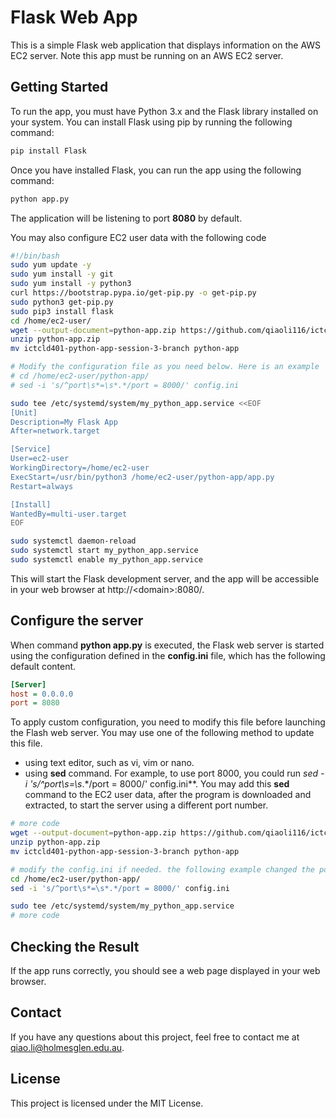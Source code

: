 # Flask Web App
This is a simple Flask web application that displays information on the AWS EC2 server. Note this app must be running on an AWS EC2 server.

## Getting Started
To run the app, you must have Python 3.x and the Flask library installed on your system. You can install Flask using pip by running the following command:

```bash
pip install Flask
```

Once you have installed Flask, you can run the app using the following command:

```bash
python app.py
```
The application will be listening to port **8080** by default.

You may also configure EC2 user data with the following code
```bash
#!/bin/bash
sudo yum update -y
sudo yum install -y git
sudo yum install -y python3
curl https://bootstrap.pypa.io/get-pip.py -o get-pip.py
sudo python3 get-pip.py
sudo pip3 install flask
cd /home/ec2-user/
wget --output-document=python-app.zip https://github.com/qiaoli116/ictcld401-python-app/archive/refs/heads/session-3-branch.zip
unzip python-app.zip
mv ictcld401-python-app-session-3-branch python-app

# Modify the configuration file as you need below. Here is an example
# cd /home/ec2-user/python-app/
# sed -i 's/^port\s*=\s*.*/port = 8000/' config.ini

sudo tee /etc/systemd/system/my_python_app.service <<EOF
[Unit]
Description=My Flask App
After=network.target

[Service]
User=ec2-user
WorkingDirectory=/home/ec2-user
ExecStart=/usr/bin/python3 /home/ec2-user/python-app/app.py
Restart=always

[Install]
WantedBy=multi-user.target
EOF

sudo systemctl daemon-reload
sudo systemctl start my_python_app.service
sudo systemctl enable my_python_app.service
```

This will start the Flask development server, and the app will be accessible in your web browser at http://&lt;domain&gt;:8080/.

## Configure the server
When command **python app.py** is executed, the Flask web server is started using the configuration defined in the **config.ini** file, which has the following default content.
```ini
[Server]
host = 0.0.0.0
port = 8080
```
To apply custom configuration, you need to modify this file before launching the Flash web server. You may use one of the following method to update this file.
 - using text editor, such as vi, vim or nano.
 - using **sed** command. For example, to use port 8000, you could run **sed -i 's/^port\s*=\s*.*/port = 8000/' config.ini**. You may add this **sed** command to the EC2 user data, after the program is downloaded and extracted, to start the server using a different port number.

```bash
# more code
wget --output-document=python-app.zip https://github.com/qiaoli116/ictcld401-python-app/archive/refs/heads/session-3-branch.zip
unzip python-app.zip
mv ictcld401-python-app-session-3-branch python-app

# modify the config.ini if needed. the following example changed the port number to 8000
cd /home/ec2-user/python-app/
sed -i 's/^port\s*=\s*.*/port = 8000/' config.ini

sudo tee /etc/systemd/system/my_python_app.service
# more code
```

## Checking the Result
If the app runs correctly, you should see a web page displayed in your web browser.

## Contact
If you have any questions about this project, feel free to contact me at <qiao.li@holmesglen.edu.au>.

## License
This project is licensed under the MIT License.
